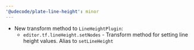 ```yaml
---
'@udecode/plate-line-height': minor
---
```


- New transform method to `LineHeightPlugin`:
  - `editor.tf.lineHeight.setNodes` - Transform method for setting line height values. Alias to `setLineHeight`
